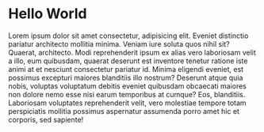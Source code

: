 # Hello World

Lorem ipsum dolor sit amet consectetur, adipisicing elit. Eveniet distinctio pariatur architecto mollitia minima.
Veniam iure soluta quos nihil sit? Quaerat, architecto. Modi reprehenderit ipsum ex alias vero laboriosam velit a
illo, eum quibusdam, quaerat deserunt est inventore tenetur ratione iste animi at et nesciunt consectetur pariatur
id. Minima eligendi eveniet, est possimus excepturi maiores blanditiis illo nostrum? Deserunt atque quia nobis,
voluptas voluptatum debitis eveniet quibusdam obcaecati maiores non dolore nemo esse nisi earum temporibus at
cumque? Eos, blanditiis. Laboriosam voluptates reprehenderit velit, vero molestiae tempore totam perspiciatis
mollitia possimus aspernatur assumenda porro amet hic et corporis, sed sapiente!
